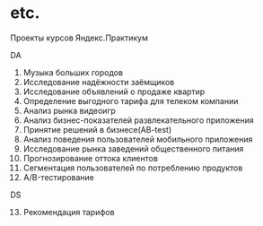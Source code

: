 # etc.

Проекты курсов Яндекс.Практикум

DA
1. Музыка больших городов
2. Исследование надёжности заёмщиков
3. Исследование объявлений о продаже квартир
4. Определение выгодного тарифа для телеком компании
5. Анализ рынка видеоигр
6. Анализ бизнес-показателей развлекательного приложения
7. Принятие решений в бизнесе(AB-test)
8. Анализ поведения пользователей мобильного приложения
9. Исследование рынка заведений общественного питания
10. Прогнозирование оттока клиентов
11. Cегментация пользователей по потреблению продуктов
12. A/B-тестирование

DS

13. Рекомендация тарифов

    

